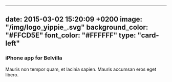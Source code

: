 
---
date: 2015-03-02 15:20:09 +0200
image: "/img/logo_yippie_.svg"
background_color: "#FFCD5E"
font_color: "#FFFFFF"
type: "card-left"
---
### **iPhone app for Belvilla**

Mauris non tempor quam, et lacinia sapien. Mauris accumsan eros eget libero.
